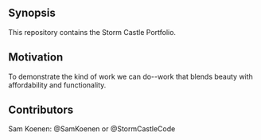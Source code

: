 ## Synopsis

This repository contains the Storm Castle Portfolio.

## Motivation

To demonstrate the kind of work we can do--work that blends beauty with affordability and functionality.

## Contributors

Sam Koenen:  @SamKoenen or @StormCastleCode